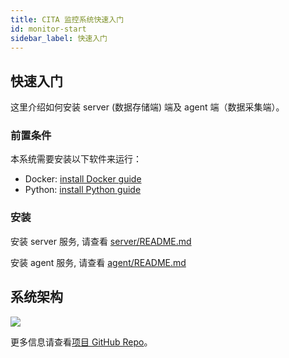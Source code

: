 ```yaml
---
title: CITA 监控系统快速入门
id: monitor-start
sidebar_label: 快速入门
---
```


## 快速入门

这里介绍如何安装 server (数据存储端) 端及 agent 端（数据采集端）。

### 前置条件

本系统需要安装以下软件来运行：

* Docker: [install Docker guide](https://docs.docker.com/install/)
* Python: [install Python guide](https://docs.python-guide.org/starting/installation/)

### 安装

安装 server 服务, 请查看 [server/README.md](https://github.com/cryptape/cita-monitor/tree/master/server/README.md)

安装 agent 服务, 请查看 [agent/README.md](https://github.com/cryptape/cita-monitor/tree/master/agent/README.md)

## 系统架构

![](https://github.com/cryptape/cita-monitor/blob/master/docs/imgs/CITA_Monitor_system_architecture-fs8.png)

更多信息请查看[项目 GitHub Repo](https://github.com/cryptape/cita-monitor)。
